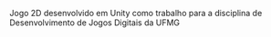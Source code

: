 Jogo 2D desenvolvido em Unity como trabalho para a disciplina de Desenvolvimento de Jogos Digitais da UFMG
